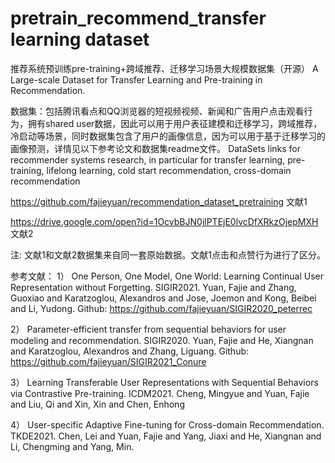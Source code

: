 # pretrain_recommend_transfer learning dataset

推荐系统预训练pre-training+跨域推荐、迁移学习场景大规模数据集（开源）
A Large-scale Dataset for Transfer Learning and Pre-training in Recommendation.

数据集：包括腾讯看点和QQ浏览器的短视频视频、新闻和广告用户点击观看行为，拥有shared user数据，因此可以用于用户表征建模和迁移学习，跨域推荐，冷启动等场景，同时数据集包含了用户的画像信息，因为可以用于基于迁移学习的画像预测，详情见以下参考论文和数据集readme文件。
DataSets links for recommender systems research, in particular for transfer learning,  pre-training, lifelong learning, cold start recommendation, cross-domain recommendation

https://github.com/fajieyuan/recommendation_dataset_pretraining     文献1

https://drive.google.com/open?id=1OcvbBJN0jlPTEjE0lvcDfXRkzOjepMXH  文献2

注: 文献1和文献2数据集来自同一套原始数据。文献1点击和点赞行为进行了区分。


参考文献：
1）	One Person, One Model, One World: Learning Continual User Representation without Forgetting. SIGIR2021. Yuan, Fajie and Zhang, Guoxiao and Karatzoglou, Alexandros and Jose, Joemon and Kong, Beibei and Li, Yudong. Github: https://github.com/fajieyuan/SIGIR2020_peterrec
    
2）	Parameter-efficient transfer from sequential behaviors for user modeling and recommendation. SIGIR2020. Yuan, Fajie and He, Xiangnan and Karatzoglou, Alexandros and Zhang, Liguang.  Github: https://github.com/fajieyuan/SIGIR2021_Conure

3）	Learning Transferable User Representations with Sequential Behaviors via Contrastive Pre-training. ICDM2021. Cheng, Mingyue and Yuan, Fajie and Liu, Qi and Xin, Xin and Chen, Enhong

4）	User-specific Adaptive Fine-tuning for Cross-domain Recommendation. TKDE2021. Chen, Lei and Yuan, Fajie and Yang, Jiaxi and He, Xiangnan and Li, Chengming and Yang, Min.

      



